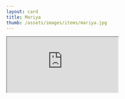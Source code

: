 ```yaml
---
layout: card
title: Mariya
thumb: /assets/images/items/mariya.jpg
---
```

<iframe src="http://magic-items.herokuapp.com/item/embed/7w3hzfh"></iframe>
